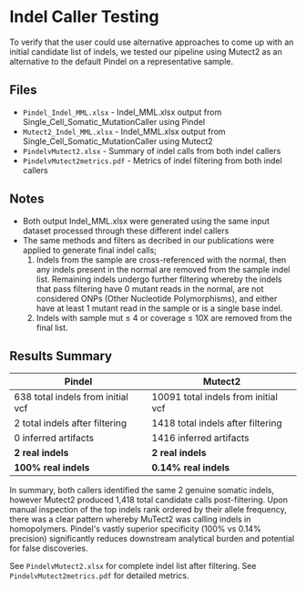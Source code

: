 # Indel Caller Testing

To verify that the user could use alternative approaches to come up with an initial candidate list of indels, we tested our pipeline using Mutect2 as an alternative to the default Pindel on a representative sample.

## Files
- `Pindel_Indel_MML.xlsx` -  Indel_MML.xlsx output from Single_Cell_Somatic_MutationCaller using Pindel
- `Mutect2_Indel_MML.xlsx` - Indel_MML.xlsx output from Single_Cell_Somatic_MutationCaller using Mutect2
- `PindelvMutect2.xlsx` - Summary of indel calls from both indel callers
- `PindelvMutect2metrics.pdf` - Metrics of indel filtering from both indel callers

## Notes

- Both output Indel_MML.xlsx were generated using the same input dataset processed through these different indel callers
- The same methods and filters as decribed in our publications were applied to generate final indel calls;
  1. Indels from the sample are cross-referenced with the normal, then any indels present in the normal are removed from the sample indel list. Remaining indels undergo further filtering whereby the indels that pass filtering have 0 mutant reads in the normal, are not considered ONPs (Other Nucleotide Polymorphisms), and either have at least 1 mutant read in the sample or is a single base indel.
  2. Indels with sample mut ≤ 4 or coverage ≤ 10X are removed from the final list.  

## Results Summary

| **Pindel** | **Mutect2** |
|--------------|--------------|
| 638 total indels from initial vcf | 10091 total indels from initial vcf |
| 2 total indels after filtering | 1418 total indels after filtering |
| 0 inferred artifacts | 1416 inferred artifacts |
| **2 real indels** | **2 real indels** |
| **100% real indels** | **0.14% real indels** |

In summary, both callers identified the same 2 genuine somatic indels, however Mutect2 produced 1,418 total candidate calls post-filtering. Upon manual inspection of the top indels rank ordered by their allele frequency, there was a clear pattern whereby MuTect2 was calling indels in homopolymers. Pindel's vastly superior specificity (100% vs 0.14% precision) significantly reduces downstream analytical burden and potential for false discoveries.
  
See `PindelvMutect2.xlsx` for complete indel list after filtering. See `PindelvMutect2metrics.pdf` for detailed metrics.

